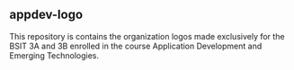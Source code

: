 ## appdev-logo
This repository is contains the organization logos made exclusively for the BSIT 3A and 3B enrolled in the course Application Development and Emerging Technologies. 

